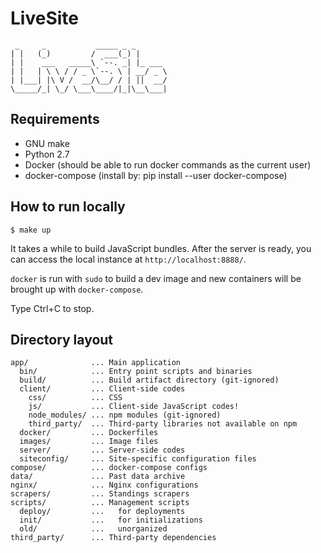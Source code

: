 LiveSite
========

```
 _     _           _____ _ _
| |   (_)         /  ___(_) |
| |    ___   _____\ `--. _| |_ ___
| |   | \ \ / / _ \`--. \ | __/ _ \
| |___| |\ V /  __/\__/ / | ||  __/
\_____/_| \_/ \___\____/|_|\__\___|
```

Requirements
------------

- GNU make
- Python 2.7
- Docker (should be able to run docker commands as the current user)
- docker-compose (install by: pip install --user docker-compose)

How to run locally
------------------

```
$ make up
```

It takes a while to build JavaScript bundles. After the server is ready,
you can access the local instance at `http://localhost:8888/`.

`docker` is run with `sudo` to build a dev image and new containers will be
brought up with `docker-compose`.

Type Ctrl+C to stop.

Directory layout
----------------

```
app/              ... Main application
  bin/            ... Entry point scripts and binaries
  build/          ... Build artifact directory (git-ignored)
  client/         ... Client-side codes
    css/          ... CSS
    js/           ... Client-side JavaScript codes!
    node_modules/ ... npm modules (git-ignored)
    third_party/  ... Third-party libraries not available on npm
  docker/         ... Dockerfiles
  images/         ... Image files
  server/         ... Server-side codes
  siteconfig/     ... Site-specific configuration files
compose/          ... docker-compose configs
data/             ... Past data archive
nginx/            ... Nginx configurations
scrapers/         ... Standings scrapers
scripts/          ... Management scripts
  deploy/         ...   for deployments
  init/           ...   for initializations
  old/            ...   unorganized
third_party/      ... Third-party dependencies
```
